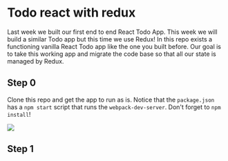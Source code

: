 # Todo react with redux

 Last week we built our first end to end React Todo App. This week we will build a similar Todo app but this time we use Redux! In this repo exists a functioning vanilla React Todo app like the one you built before. Our goal is to take this working app and migrate the code base so that all our state is managed by Redux. 

## Step 0

 Clone this repo and get the app to run as is. Notice that the `package.json` has a `npm start` script that runs the `webpack-dev-server`. Don't forget to `npm install`!

 ![](https://cl.ly/3b3V1e2l3629/Screen%20Recording%202017-07-04%20at%2010.02%20PM.gif)

## Step 1
